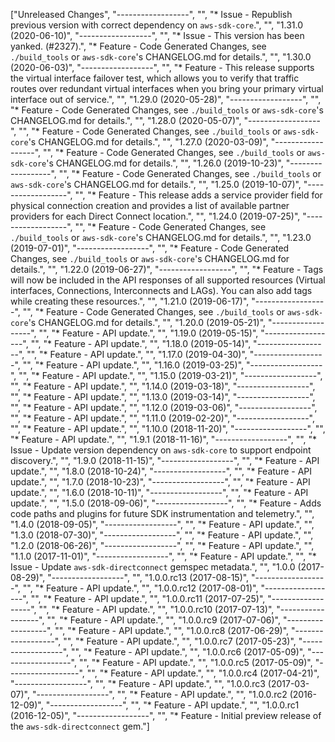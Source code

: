 ["Unreleased Changes", "------------------", "", "* Issue - Republish previous version with correct dependency on `aws-sdk-core`.", "", "1.31.0 (2020-06-10)", "------------------", "", "* Issue - This version has been yanked. (#2327).", "* Feature - Code Generated Changes, see `./build_tools` or `aws-sdk-core`'s CHANGELOG.md for details.", "", "1.30.0 (2020-06-03)", "------------------", "", "* Feature - This release supports the virtual interface failover test, which allows you to verify that traffic routes over redundant virtual interfaces when you bring your primary virtual interface out of service.", "", "1.29.0 (2020-05-28)", "------------------", "", "* Feature - Code Generated Changes, see `./build_tools` or `aws-sdk-core`'s CHANGELOG.md for details.", "", "1.28.0 (2020-05-07)", "------------------", "", "* Feature - Code Generated Changes, see `./build_tools` or `aws-sdk-core`'s CHANGELOG.md for details.", "", "1.27.0 (2020-03-09)", "------------------", "", "* Feature - Code Generated Changes, see `./build_tools` or `aws-sdk-core`'s CHANGELOG.md for details.", "", "1.26.0 (2019-10-23)", "------------------", "", "* Feature - Code Generated Changes, see `./build_tools` or `aws-sdk-core`'s CHANGELOG.md for details.", "", "1.25.0 (2019-10-07)", "------------------", "", "* Feature - This release adds a service provider field for physical connection creation and provides a list of available partner providers for each Direct Connect location.", "", "1.24.0 (2019-07-25)", "------------------", "", "* Feature - Code Generated Changes, see `./build_tools` or `aws-sdk-core`'s CHANGELOG.md for details.", "", "1.23.0 (2019-07-01)", "------------------", "", "* Feature - Code Generated Changes, see `./build_tools` or `aws-sdk-core`'s CHANGELOG.md for details.", "", "1.22.0 (2019-06-27)", "------------------", "", "* Feature - Tags will now be included in the API responses of all supported resources (Virtual interfaces, Connections, Interconnects and LAGs). You can also add tags while creating these resources.", "", "1.21.0 (2019-06-17)", "------------------", "", "* Feature - Code Generated Changes, see `./build_tools` or `aws-sdk-core`'s CHANGELOG.md for details.", "", "1.20.0 (2019-05-21)", "------------------", "", "* Feature - API update.", "", "1.19.0 (2019-05-15)", "------------------", "", "* Feature - API update.", "", "1.18.0 (2019-05-14)", "------------------", "", "* Feature - API update.", "", "1.17.0 (2019-04-30)", "------------------", "", "* Feature - API update.", "", "1.16.0 (2019-03-25)", "------------------", "", "* Feature - API update.", "", "1.15.0 (2019-03-21)", "------------------", "", "* Feature - API update.", "", "1.14.0 (2019-03-18)", "------------------", "", "* Feature - API update.", "", "1.13.0 (2019-03-14)", "------------------", "", "* Feature - API update.", "", "1.12.0 (2019-03-06)", "------------------", "", "* Feature - API update.", "", "1.11.0 (2019-02-20)", "------------------", "", "* Feature - API update.", "", "1.10.0 (2018-11-20)", "------------------", "", "* Feature - API update.", "", "1.9.1 (2018-11-16)", "------------------", "", "* Issue - Update version dependency on `aws-sdk-core` to support endpoint discovery.", "", "1.9.0 (2018-11-15)", "------------------", "", "* Feature - API update.", "", "1.8.0 (2018-10-24)", "------------------", "", "* Feature - API update.", "", "1.7.0 (2018-10-23)", "------------------", "", "* Feature - API update.", "", "1.6.0 (2018-10-11)", "------------------", "", "* Feature - API update.", "", "1.5.0 (2018-09-06)", "------------------", "", "* Feature - Adds code paths and plugins for future SDK instrumentation and telemetry.", "", "1.4.0 (2018-09-05)", "------------------", "", "* Feature - API update.", "", "1.3.0 (2018-07-30)", "------------------", "", "* Feature - API update.", "", "1.2.0 (2018-06-26)", "------------------", "", "* Feature - API update.", "", "1.1.0 (2017-11-01)", "------------------", "", "* Feature - API update.", "", "* Issue - Update `aws-sdk-directconnect` gemspec metadata.", "", "1.0.0 (2017-08-29)", "------------------", "", "1.0.0.rc13 (2017-08-15)", "------------------", "", "* Feature - API update.", "", "1.0.0.rc12 (2017-08-01)", "------------------", "", "* Feature - API update.", "", "1.0.0.rc11 (2017-07-25)", "------------------", "", "* Feature - API update.", "", "1.0.0.rc10 (2017-07-13)", "------------------", "", "* Feature - API update.", "", "1.0.0.rc9 (2017-07-06)", "------------------", "", "* Feature - API update.", "", "1.0.0.rc8 (2017-06-29)", "------------------", "", "* Feature - API update.", "", "1.0.0.rc7 (2017-05-23)", "------------------", "", "* Feature - API update.", "", "1.0.0.rc6 (2017-05-09)", "------------------", "", "* Feature - API update.", "", "1.0.0.rc5 (2017-05-09)", "------------------", "", "* Feature - API update.", "", "1.0.0.rc4 (2017-04-21)", "------------------", "", "* Feature - API update.", "", "1.0.0.rc3 (2017-03-07)", "------------------", "", "* Feature - API update.", "", "1.0.0.rc2 (2016-12-09)", "------------------", "", "* Feature - API update.", "", "1.0.0.rc1 (2016-12-05)", "------------------", "", "* Feature - Initial preview release of the `aws-sdk-directconnect` gem."]